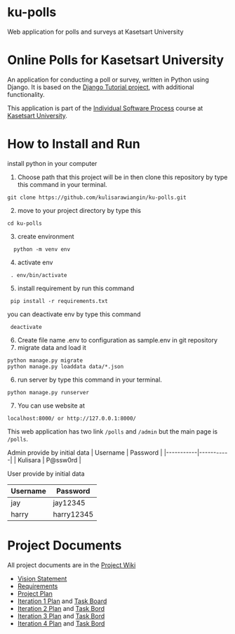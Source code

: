 # ku-polls
Web application for polls and surveys at Kasetsart University
# Online Polls for Kasetsart University
An application for conducting a poll or survey, written in Python using Django. It is based on the [Django Tutorial project](https://docs.djangoproject.com/en/4.1/intro/tutorial01/), with additional functionality.

This application is part of the [Individual Software Process](https://cpske.github.io/ISP/) course at [Kasetsart University](https://ku.ac.th).

# How to Install and Run
install python in your computer

1. Choose path that this project will be in then clone this repository by type this command in your terminal.

  ``` 
  git clone https://github.com/kulisarawiangin/ku-polls.git
  ```
  
2. move to your project directory by type this
  ``` 
  cd ku-polls
  ```
3. create environment
``` 
  python -m venv env
 ```
 4. activate env
 ``` 
  . env/bin/activate  
 ```
5. install requirement by run this command

 ``` 
  pip install -r requirements.txt
 ```
 you can deactivate env by type this command
 ``` 
  deactivate
 ```
 6. Create file name .env to configuration as sample.env in git repository
 7. migrate data and load it
 ``` 
 python manage.py migrate
 python manage.py loaddata data/*.json
 ```
 6. run server by type this command in your terminal.
 ``` 
 python manage.py runserver
 ```
 7. You can use website at 
 ``` 
 localhost:8000/ or http://127.0.0.1:8000/
 ``` 
This web application has two link ```/polls``` and ```/admin``` 
but the main page is ```/polls```.

Admin  provide by initial data
| Username  | Password  |
|-----------|-----------|
|   Kulisara   | P@ssw0rd |

User provide by initial data

| Username  | Password  |
|-----------|-----------|
|   jay   | jay12345 |
|   harry   | harry12345 |

# Project Documents
All project documents are in the [Project Wiki](../../wiki/Home)

* [Vision Statement](../../wiki/Vision-Statement) <br>
* [Requirements](../../wiki/Requirements) <br>
* [Project Plan](../../wiki/Development-Plan) <br>
* [Iteration 1 Plan](../../wiki/Iteration-1-Plan) and [Task Board](https://github.com/users/kulisarawiangin/projects/2/views/2)
* [Iteration 2 Plan](../../wiki/Iteration-2-Plan) and [Task Bord](https://github.com/users/kulisarawiangin/projects/4/views/2)
* [Iteration 3 Plan](../../wiki/Iteration-3-Plan) and [Task Bord](https://github.com/users/kulisarawiangin/projects/5/views/2?layout=board)
* [Iteration 4 Plan](../../wiki/Iteration-4-Plan) and [Task Bord](https://github.com/users/kulisarawiangin/projects/6/views/2?layout=board)
